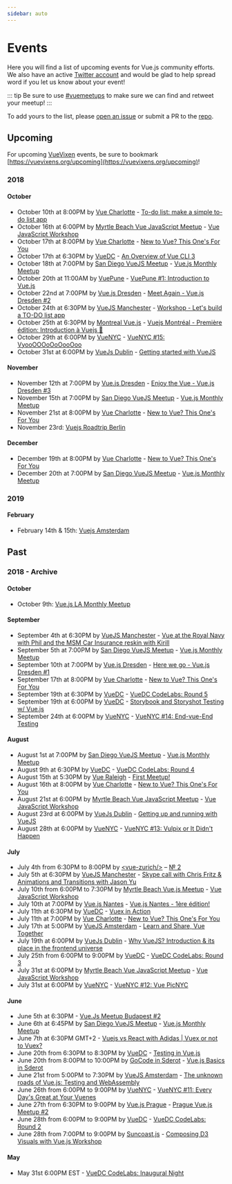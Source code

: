 ```yaml
---
sidebar: auto
---
```


# Events

Here you will find a list of upcoming events for Vue.js community efforts. We also have an active [Twitter account](https://www.twitter.com/vuemeetups) and would be glad to help spread word if you let us know about your event!

::: tip
Be sure to use [#vuemeetups](https://twitter.com/hashtag/vuemeetups) to make sure we can find and retweet your meetup!
:::

To add yours to the list, please [open an issue](https://github.com/bencodezen/vue-meetups/issues/new) or submit a PR to the [repo](https://github.com/bencodezen/vue-meetups/edit/master/docs/events/README.md).

## Upcoming

For upcoming [VueVixen](https://vuevixens.org) events, be sure to bookmark [https://vuevixens.org/upcoming](https://vuevixens.org/upcoming)!

### 2018

#### October

- October 10th at 8:00PM by [Vue Charlotte](https://www.meetup.com/Meetup-Vue-Charlotte/) - [To-do list: make a simple to-do list app](https://www.meetup.com/Meetup-Vue-Charlotte/events/254864409/)
- October 16th at 6:00PM by [Myrtle Beach Vue JavaScript Meetup](https://www.meetup.com/Myrtle-Beach-Vue-JavaScript-Meetup/) - [Vue JavaScript Workshop](https://www.meetup.com/Myrtle-Beach-Vue-JavaScript-Meetup/events/255265369/)
- October 17th at 8:00PM by [Vue Charlotte](https://www.meetup.com/Meetup-Vue-Charlotte/) - [New to Vue? This One's For You](https://www.meetup.com/Meetup-Vue-Charlotte/events/frqzbqyxnbwb/)
- October 17th at 6:30PM by [VueDC](https://www.meetup.com/Vue-DC) - [An Overview of Vue CLI 3](https://www.meetup.com/Vue-DC/events/255073376/)
- October 18th at 7:00PM by [San Diego VueJS Meetup](https://www.meetup.com/San-Diego-VueJS-Meetup/) - [Vue.js Monthly Meetup](https://www.meetup.com/San-Diego-VueJS-Meetup/events/tsnlgqyxnbfb/)
- October 20th at 11:00AM by [VuePune](https://www.meetup.com/VuePune) - [VuePune #1: Introduction to Vue.js](https://www.meetup.com/VuePune/events/254917764/)
- October 22nd at 7:00PM by [Vue.js Dresden](https://www.meetup.com/Vue-js-Dresden/) - [Meet Again - Vue.js Dresden #2](https://www.meetup.com/Vue-js-Dresden/events/254579835/)
- October 24th at 6:30PM by [VueJS Manchester](https://www.meetup.com/VueJS-Manchester) - [Workshop - Let's build a TO-DO list app](https://www.meetup.com/VueJS-Manchester/events/255247096/)
- October 25th at 6:30PM by [Montreal Vue.js](https://www.meetup.com/Vue-js-Montreal) - [Vuejs Montréal - Première édition: Introduction à Vuejs 🎉](https://www.meetup.com/Vue-js-Montreal/events/255101915/)
- October 29th at 6:00PM by [VueNYC](https://www.meetup.com/vueJsNYC) - [VueNYC #15: VyooOOOoOoOooOoo](https://www.meetup.com/vueJsNYC/events/254789916/)
- October 31st at 6:00PM by [VueJs Dublin](https://www.meetup.com/DublinVueJS/) - [Getting started with VueJS](https://www.meetup.com/DublinVueJS/events/255363364/)

#### November

- November 12th at 7:00PM by [Vue.js Dresden](https://www.meetup.com/Vue-js-Dresden/) - [Enjoy the Vue - Vue.js Dresden #3](https://www.meetup.com/Vue-js-Dresden/events/254849177/)
- November 15th at 7:00PM by [San Diego VueJS Meetup](https://www.meetup.com/San-Diego-VueJS-Meetup/) - [Vue.js Monthly Meetup](https://www.meetup.com/San-Diego-VueJS-Meetup/events/tsnlgqyxpbtb/)
- November 21st at 8:00PM by [Vue Charlotte](https://www.meetup.com/Meetup-Vue-Charlotte/) - [New to Vue? This One's For You](https://www.meetup.com/Meetup-Vue-Charlotte/events/frqzbqyxpbcc/)
- November 23rd: [Vuejs Roadtrip Berlin](https://www.eventbrite.co.uk/e/vuejs-roadtrip-berlin-tickets-43925232553)

#### December

- December 19th at 8:00PM by [Vue Charlotte](https://www.meetup.com/Meetup-Vue-Charlotte/) - [New to Vue? This One's For You](https://www.meetup.com/Meetup-Vue-Charlotte/events/frqzbqyxqbzb/)
- December 20th at 7:00PM by [San Diego VueJS Meetup](https://www.meetup.com/San-Diego-VueJS-Meetup/) - [Vue.js Monthly Meetup](https://www.meetup.com/San-Diego-VueJS-Meetup/events/tsnlgqyxqbbc/)

### 2019

#### February

- February 14th & 15th: [Vuejs Amsterdam](http://www.vuejs.amsterdam/)

## Past

### 2018 - Archive

#### October

- October 9th: [Vue.js LA Monthly Meetup](https://www.meetup.com/VuejsLA/events/xxsjgqyxnbmb/)

#### September

- September 4th at 6:30PM by [VueJS Manchester](https://www.meetup.com/VueJS-Manchester) - [Vue at the Royal Navy with Phil and the MSM Car Insurance reskin with Kirill](https://www.meetup.com/VueJS-Manchester/events/253814415/)
- September 5th at 7:00PM by [San Diego VueJS Meetup](https://www.meetup.com/San-Diego-VueJS-Meetup/) - [Vue.js Monthly Meetup](https://www.meetup.com/San-Diego-VueJS-Meetup/events/tcttwpyxmbhb/)
- September 10th at 7:00PM by [Vue.js Dresden](https://www.meetup.com/Vue-js-Dresden/) - [Here we go - Vue.js Dresden #1](https://www.meetup.com/Vue-js-Dresden/events/prvhcqyxlbkc/)
- September 17th at 8:00PM by [Vue Charlotte](https://www.meetup.com/Meetup-Vue-Charlotte/) - [New to Vue? This One's For You](https://www.meetup.com/Meetup-Vue-Charlotte/events/frqzbqyxmbzb/)
- September 19th at 6:30PM by [VueDC](https://www.meetup.com/Vue-DC) - [VueDC CodeLabs: Round 5](https://www.meetup.com/Vue-DC/events/252160174/)
- September 19th at 6:00PM by [VueDC](https://www.meetup.com/Vue-DC) - [Storybook and Storyshot Testing w/ Vue.js](https://www.meetup.com/Vue-DC/events/253825074/)
- September 24th at 6:00PM by [VueNYC](https://www.meetup.com/vueJsNYC) - [VueNYC #14: End-vue-End Testing](https://www.meetup.com/vueJsNYC/events/254789852/)

#### August

- August 1st at 7:00PM by [San Diego VueJS Meetup](https://www.meetup.com/San-Diego-VueJS-Meetup/) - [Vue.js Monthly Meetup](https://www.meetup.com/San-Diego-VueJS-Meetup/events/tcttwpyxlbcb/)
- August 9th at 6:30PM by [VueDC](https://www.meetup.com/Vue-DC) - [VueDC CodeLabs: Round 4](https://www.meetup.com/Vue-DC/events/252160094/)
- August 15th at 5:30PM by [Vue Raleigh](https://www.meetup.com/Vue-Raleigh/) - [First Meetup!](https://www.meetup.com/Vue-Raleigh/events/253342316/)
- August 16th at 8:00PM by [Vue Charlotte](https://www.meetup.com/Meetup-Vue-Charlotte/) - [New to Vue? This One's For You](https://www.meetup.com/Meetup-Vue-Charlotte/events/frqzbqyxlbtb/)
- August 21st at 6:00PM by [Myrtle Beach Vue JavaScript Meetup](https://www.meetup.com/Myrtle-Beach-Vue-JavaScript-Meetup/) - [Vue JavaScript Workshop](https://www.meetup.com/Myrtle-Beach-Vue-JavaScript-Meetup/events/253591179/)
- August 23rd at 6:00PM by [VueJs Dublin](https://www.meetup.com/DublinVueJS/) - [Getting up and running with VueJS](https://www.meetup.com/DublinVueJS/events/253589298/)
- August 28th at 6:00PM by [VueNYC](https://www.meetup.com/vueJsNYC/) - [VueNYC #13: Vulpix or It Didn't Happen](https://www.meetup.com/vueJsNYC/events/251602765/)

#### July

- July 4th from 6:30PM to 8:00PM by [\<vue-zurich\/\>](https://www.meetup.com/vue_zurich/) – [№ 2](https://www.meetup.com/vue_zurich/events/249627326/)
- July 5th at 6:30PM by [VueJS Manchester](https://www.meetup.com/VueJS-Manchester) - [Skype call with Chris Fritz & Animations and Transitions with Jason Yu](https://www.meetup.com/VueJS-Manchester/events/251882780/)
- July 10th from 6:00PM to 7:30PM by [Myrtle Beach Vue.js Meetup](https://www.meetup.com/Myrtle-Beach-Vue-JavaScript-Meetup/) - [Vue JavaScript Workshop](https://www.meetup.com/Myrtle-Beach-Vue-JavaScript-Meetup/events/251602475/)
- July 10th at 7:00PM by [Vue.js Nantes](https://www.meetup.com/Vuejs-Nantes/) - [Vue.js Nantes - 1ère édition!](https://www.meetup.com/Vuejs-Nantes/events/cmtqspyxkbnb/)
- July 11th at 6:30PM by [VueDC](https://www.meetup.com/Vue-DC) - [Vuex in Action](https://www.meetup.com/Vue-DC/events/252159814/)
- July 11th at 7:00PM by [Vue Charlotte](https://www.meetup.com/Meetup-Vue-Charlotte/) - [New to Vue? This One's For You](https://www.meetup.com/Meetup-Vue-Charlotte/events/251534326/)
- July 17th at 5:00PM by [VueJS Amsterdam](https://www.meetup.com/VueJS-Amsterdam/) - [Learn and Share, Vue Together](https://www.meetup.com/VueJS-Amsterdam/events/251430162/)
- July 19th at 6:00PM by [VueJs Dublin](https://www.meetup.com/DublinVueJS/) - [Why VueJS? Introduction & its place in the frontend universe](https://www.meetup.com/DublinVueJS/events/252273937/)
- July 25th from 6:00PM to 9:00PM by [VueDC](https://www.vuedc.io) - [VueDC CodeLabs: Round 3](https://www.meetup.com/Vue-DC/events/252160032/)
- July 31st at 6:00PM by [Myrtle Beach Vue JavaScript Meetup](https://www.meetup.com/Myrtle-Beach-Vue-JavaScript-Meetup/) - [Vue JavaScript Workshop](https://www.meetup.com/Myrtle-Beach-Vue-JavaScript-Meetup/events/252748391/)
- July 31st at 6:00PM by [VueNYC](https://www.meetup.com/vueJsNYC/) - [VueNYC #12: Vue PicNYC](https://www.meetup.com/vueJsNYC/events/251602717/)

#### June

- June 5th at 6:30PM - [Vue.Js Meetup Budapest #2](https://www.meetup.com/Vue-js-Budapest/events/250872579/)
- June 6th at 6:45PM by [San Diego VueJS Meetup](https://www.meetup.com/San-Diego-VueJS-Meetup/) - [Vue.js Monthly Meetup](https://www.meetup.com/San-Diego-VueJS-Meetup/events/vxljrpyxjbjb/)
- June 7th at 6:30PM GMT+2 - [Vuejs vs React with Adidas | Vuex or not to Vuex?](https://www.meetup.com/VueJSMeetupAmsterdam/events/250767489/)
- June 20th from 6:30PM to 8:30PM by [VueDC](https://www.vuedc.io) - [Testing in Vue.js](https://www.meetup.com/Vue-DC/events/250794404/)
- June 20th from 8:00PM to 10:00PM by [GoCode in Sderot](https://www.meetup.com/GoCode-in-Sderot/) - [Vue.js Basics in Sderot](https://www.meetup.com/GoCode-in-Sderot/events/251750321/)
- June 21st from 5:00PM to 7:30PM by [VueJS Amsterdam](https://www.meetup.com/VueJS-Amsterdam/) - [The unknown roads of Vue.js: Testing and WebAssembly](https://www.meetup.com/VueJS-Amsterdam/events/250577395/)
- June 26th from 6:00PM to 9:00PM by [VueNYC](https://www.meetup.com/vueJsNYC/) - [VueNYC #11: Every Day's Great at Your Vuenes](https://www.meetup.com/vueJsNYC/events/251266026/)
- June 27th from 6:30PM to 9:00PM by [Vue.js Prague](https://www.meetup.com/vuejsprague/) - [Prague Vue.js Meetup #2](https://www.meetup.com/vuejsprague/events/xdfrtpyxjbkc/)
- June 28th from 6:00PM to 9:00PM by [VueDC](https://www.vuedc.io) - [VueDC CodeLabs: Round 2](https://www.meetup.com/Vue-DC/events/250293099/)
- June 28th from 7:00PM to 9:00PM by [Suncoast.js](https://www.meetup.com/suncoast-js/) - [Composing D3 Visuals with Vue.js Workshop](https://www.meetup.com/suncoast-js/events/251644205/)

#### May

- May 31st 6:00PM EST - [VueDC CodeLabs: Inaugural Night](https://www.meetup.com/Vue-DC/events/250293065/)
